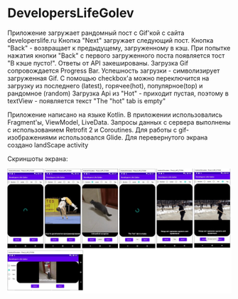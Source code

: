 # DevelopersLifeGolev

Приложение загружает рандомный пост с Gif'кой с сайта developerslife.ru
Кнопка "Next" загружает следующий пост. Кнопка "Back" - возвращает к предыдущему, загруженному в кэш.
При попытке нажатия кнопки "Back" с первого загруженного поста появляется тост "В кэше пусто!".
Ответы от API закешированы. 
Загрузка Gif сопровождается Progress Bar. Успешность загрузки - символизирует загруженная Gif.
С помощью checkbox'a можно переключится на загрузку из последнего (latest), горячее(hot), популярное(top) и рандомное (random)
Загрузка Api из "Hot" - приходит пустая, поэтому в textView - появляется текст "The "hot" tab is empty"

Приложение написано на языке Kotlin. 
В приложении использовались Fragment'ы, ViewModel, LiveData.
Запросы данных с сервера выполнены с использованием Retrofit 2 и Coroutines.
Для работы с gif-изображениями использовался Glide.
Для перевернутого экрана создано landScape activity



Скриншоты экрана:

![Image alt](https://github.com/golevArtemOhta/DevelopersLifeGolev/blob/master/developersLifeApp.jpg)
